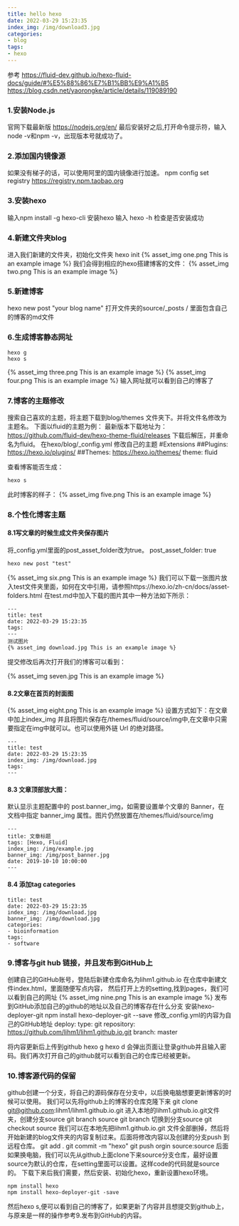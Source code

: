 ```yaml
---
title: hello hexo
date: 2022-03-29 15:23:35
index_img: /img/download3.jpg 
categories:
- blog
tags:
- hexo
---
```


参考
https://fluid-dev.github.io/hexo-fluid-docs/guide/#%E5%88%86%E7%B1%BB%E9%A1%B5
https://blog.csdn.net/yaorongke/article/details/119089190
### 1.安装Node.js
官网下载最新版
https://nodejs.org/en/
最后安装好之后,打开命令提示符，输入node -v和npm -v，出现版本号就成功了。
### 2.添加国内镜像源
如果没有梯子的话，可以使用阿里的国内镜像进行加速。
npm config set registry https://registry.npm.taobao.org
### 3.安装hexo
输入npm install -g hexo-cli  安装hexo
输入 hexo -h 检查是否安装成功
### 4.新建文件夹blog
进入我们新建的文件夹，初始化文件夹 hexo init
{% asset_img one.png This is an example image %}
我们会得到相应的hexo搭建博客的文件：
{% asset_img two.png This is an example image %}
### 5.新建博客
hexo new post "your blog name"
打开文件夹的source/_posts / 里面包含自己的博客的md文件
### 6.生成博客静态网址
~~~
hexo g 
hexo s
~~~
{% asset_img three.png This is an example image %}
{% asset_img four.png This is an example image %}
输入网址就可以看到自己的博客了
### 7.博客的主题修改
搜索自己喜欢的主题，将主题下载到blog/themes 文件夹下。并将文件名修改为主题名。
下面以fluid的主题为例：
最新版本下载地址为：https://github.com/fluid-dev/hexo-theme-fluid/releases
下载后解压，并重命名为fluid。
在hexo/blog/_config.yml 修改自己的主题
#Extensions
##Plugins: https://hexo.io/plugins/
##Themes: https://hexo.io/themes/
theme: fluid

查看博客能否生成：
~~~
hexo s
~~~
此时博客的样子：
{% asset_img five.png This is an example image %}
### 8.个性化博客主题
#### 8.1写文章的时候生成文件夹保存图片
将_config.yml里面的post_asset_folder改为true。
post_asset_folder: true
~~~
hexo new post "test"
~~~
{% asset_img six.png This is an example image %}
我们可以下载一张图片放入test文件夹里面，如何在文中引用，请参照https://hexo.io/zh-cn/docs/asset-folders.html
在test.md中加入下载的图片其中一种方法如下所示：
~~~
---
title: test
date: 2022-03-29 15:23:35
tags:
---
测试图片
{% asset_img download.jpg This is an example image %}
~~~
提交修改后再次打开我们的博客可以看到：

{% asset_img seven.jpg This is an example image %}
 #### 8.2文章在首页的封面图
{% asset_img eight.png This is an example image %}
设置方式如下：在文章中加上index_img
并且将图片保存在/themes/fluid/source/img中,在文章中只需要指定在img中就可以。也可以使用外链 Url 的绝对路径。
~~~
---
title: test
date: 2022-03-29 15:23:35
index_img: /img/download.jpg 
tags:
---
~~~
#### 8.3 文章顶部放大图：

默认显示主题配置中的 post.banner_img，如需要设置单个文章的 Banner，在 文档中指定 banner_img 属性。图片仍然放置在/themes/fluid/source/img
~~~
---
title: 文章标题
tags: [Hexo, Fluid]
index_img: /img/example.jpg
banner_img: /img/post_banner.jpg
date: 2019-10-10 10:00:00
---
~~~
 #### 8.4 添加tag  categories
~~~
title: test
date: 2022-03-29 15:23:35
index_img: /img/download.jpg 
banner_img: /img/download.jpg 
categories:
- bioinformation
tags:
- software
~~~
### 9.博客与git hub 链接，并且发布到GitHub上
创建自己的GitHub账号，登陆后新建仓库命名为lihm1.github.io
在仓库中新建文件index.html，里面随便写点内容，
然后打开上方的setting,找到pages，我们可以看到自己的网址
{% asset_img nine.png This is an example image %}
发布到GitHub添加自己的github的地址以及自己的博客存在什么分支
安装hexo-deployer-git
npm install hexo-deployer-git --save
修改_config.yml的内容为自己的GitHub地址
deploy:
  type: git
  repository: https://github.com/lihm1/lihm1.github.io.git
  branch: master

将内容更新后上传到github
hexo g
hexo d
会弹出页面让登录github并且输入密码。我们再次打开自己的github就可以看到自己的仓库已经被更新。

### 10.博客源代码的保留
github创建一个分支，将自己的源码保存在分支中，以后换电脑想要更新博客的时候可以使用。
我们可以先将github上的博客的仓库克隆下来
git clone git@github.com:lihm1/lihm1.github.io.git
进入本地的lihm1.github.io.git文件夹，创建分支source
git branch source
git branch
切换到分支source
git checkout source
我们可以在本地先把lihm1.github.io.git 文件全部删掉，然后将开始新建的blog文件夹的内容复制过来。后面将修改内容以及创建的分支push 到远程仓库。
git add .
git commit -m "hexo"
git push orgin source:source
后面如果换电脑，我们可以先从github上面clone下来source分支仓库，最好设置source为默认的仓库，在setting里面可以设置。这样code的代码就是source的。
下载下来后我们需要，然后安装、初始化hexo，重新设置hexo环境。
~~~
npm install hexo
npm install hexo-deployer-git -save
~~~
然后hexo s,便可以看到自己的博客了，如果更新了内容并且想提交到github上，与原来是一样的操作参考9.发布到GitHub的内容。



